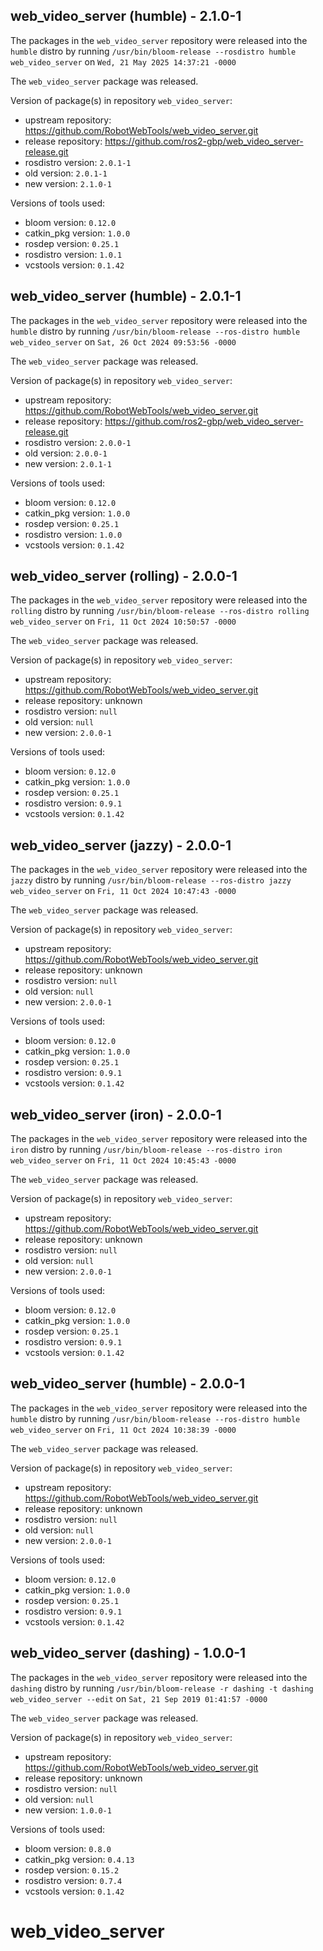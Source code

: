 ## web_video_server (humble) - 2.1.0-1

The packages in the `web_video_server` repository were released into the `humble` distro by running `/usr/bin/bloom-release --rosdistro humble web_video_server` on `Wed, 21 May 2025 14:37:21 -0000`

The `web_video_server` package was released.

Version of package(s) in repository `web_video_server`:

- upstream repository: https://github.com/RobotWebTools/web_video_server.git
- release repository: https://github.com/ros2-gbp/web_video_server-release.git
- rosdistro version: `2.0.1-1`
- old version: `2.0.1-1`
- new version: `2.1.0-1`

Versions of tools used:

- bloom version: `0.12.0`
- catkin_pkg version: `1.0.0`
- rosdep version: `0.25.1`
- rosdistro version: `1.0.1`
- vcstools version: `0.1.42`


## web_video_server (humble) - 2.0.1-1

The packages in the `web_video_server` repository were released into the `humble` distro by running `/usr/bin/bloom-release --ros-distro humble web_video_server` on `Sat, 26 Oct 2024 09:53:56 -0000`

The `web_video_server` package was released.

Version of package(s) in repository `web_video_server`:

- upstream repository: https://github.com/RobotWebTools/web_video_server.git
- release repository: https://github.com/ros2-gbp/web_video_server-release.git
- rosdistro version: `2.0.0-1`
- old version: `2.0.0-1`
- new version: `2.0.1-1`

Versions of tools used:

- bloom version: `0.12.0`
- catkin_pkg version: `1.0.0`
- rosdep version: `0.25.1`
- rosdistro version: `1.0.0`
- vcstools version: `0.1.42`


## web_video_server (rolling) - 2.0.0-1

The packages in the `web_video_server` repository were released into the `rolling` distro by running `/usr/bin/bloom-release --ros-distro rolling web_video_server` on `Fri, 11 Oct 2024 10:50:57 -0000`

The `web_video_server` package was released.

Version of package(s) in repository `web_video_server`:

- upstream repository: https://github.com/RobotWebTools/web_video_server.git
- release repository: unknown
- rosdistro version: `null`
- old version: `null`
- new version: `2.0.0-1`

Versions of tools used:

- bloom version: `0.12.0`
- catkin_pkg version: `1.0.0`
- rosdep version: `0.25.1`
- rosdistro version: `0.9.1`
- vcstools version: `0.1.42`


## web_video_server (jazzy) - 2.0.0-1

The packages in the `web_video_server` repository were released into the `jazzy` distro by running `/usr/bin/bloom-release --ros-distro jazzy web_video_server` on `Fri, 11 Oct 2024 10:47:43 -0000`

The `web_video_server` package was released.

Version of package(s) in repository `web_video_server`:

- upstream repository: https://github.com/RobotWebTools/web_video_server.git
- release repository: unknown
- rosdistro version: `null`
- old version: `null`
- new version: `2.0.0-1`

Versions of tools used:

- bloom version: `0.12.0`
- catkin_pkg version: `1.0.0`
- rosdep version: `0.25.1`
- rosdistro version: `0.9.1`
- vcstools version: `0.1.42`


## web_video_server (iron) - 2.0.0-1

The packages in the `web_video_server` repository were released into the `iron` distro by running `/usr/bin/bloom-release --ros-distro iron web_video_server` on `Fri, 11 Oct 2024 10:45:43 -0000`

The `web_video_server` package was released.

Version of package(s) in repository `web_video_server`:

- upstream repository: https://github.com/RobotWebTools/web_video_server.git
- release repository: unknown
- rosdistro version: `null`
- old version: `null`
- new version: `2.0.0-1`

Versions of tools used:

- bloom version: `0.12.0`
- catkin_pkg version: `1.0.0`
- rosdep version: `0.25.1`
- rosdistro version: `0.9.1`
- vcstools version: `0.1.42`


## web_video_server (humble) - 2.0.0-1

The packages in the `web_video_server` repository were released into the `humble` distro by running `/usr/bin/bloom-release --ros-distro humble web_video_server` on `Fri, 11 Oct 2024 10:38:39 -0000`

The `web_video_server` package was released.

Version of package(s) in repository `web_video_server`:

- upstream repository: https://github.com/RobotWebTools/web_video_server.git
- release repository: unknown
- rosdistro version: `null`
- old version: `null`
- new version: `2.0.0-1`

Versions of tools used:

- bloom version: `0.12.0`
- catkin_pkg version: `1.0.0`
- rosdep version: `0.25.1`
- rosdistro version: `0.9.1`
- vcstools version: `0.1.42`


## web_video_server (dashing) - 1.0.0-1

The packages in the `web_video_server` repository were released into the `dashing` distro by running `/usr/bin/bloom-release -r dashing -t dashing web_video_server --edit` on `Sat, 21 Sep 2019 01:41:57 -0000`

The `web_video_server` package was released.

Version of package(s) in repository `web_video_server`:

- upstream repository: https://github.com/RobotWebTools/web_video_server.git
- release repository: unknown
- rosdistro version: `null`
- old version: `null`
- new version: `1.0.0-1`

Versions of tools used:

- bloom version: `0.8.0`
- catkin_pkg version: `0.4.13`
- rosdep version: `0.15.2`
- rosdistro version: `0.7.4`
- vcstools version: `0.1.42`


# web_video_server